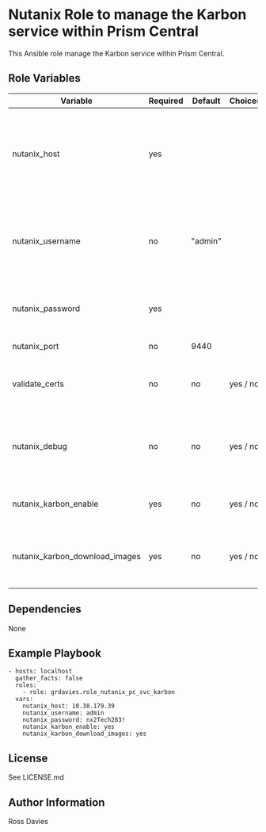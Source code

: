 # Nutanix Role to manage the Karbon service within Prism Central

This Ansible role manage the Karbon service within Prism Central.


## Role Variables

| Variable                                          | Required | Default | Choices                   | Comments                                                                                               |
|---------------------------------------------------|----------|---------|---------------------------|--------------------------------------------------------------------------------------------------------|
| nutanix_host                                      | yes      |         |                           | The IP address or FQDN for the Prism Centra) where you want to enable the service.                     |
| nutanix_username                                  | no       | "admin" |                           | A valid username with appropriate rights to access the Nutanix API.                                    |
| nutanix_password                                  | yes      |         |                           | A valid password for the supplied username.                                                            |
| nutanix_port                                      | no       | 9440    |                           | The Prism TCP port                                                                                     |
| validate_certs                                    | no       | no      | yes / no                  | Whether to check if Prism UI certificates are valid.                                                   |
| nutanix_debug                                     | no       | no      | yes / no                  | Whether to output variable contents for debugging purposes.                                            |
| nutanix_karbon_enable                             | yes      | no      | yes / no                  | Set value to 'yes' to enable Karbon.                                                                   |
| nutanix_karbon_download_images                    | yes      | no      | yes / no                  | Set value to 'yes' to download the Karbon OS image(s).                                                 |


## Dependencies

None


## Example Playbook

```
- hosts: localhost
  gather_facts: false
  roles:
    - role: grdavies.role_nutanix_pc_svc_karbon
  vars:
    nutanix_host: 10.38.179.39
    nutanix_username: admin
    nutanix_password: nx2Tech283!
    nutanix_karbon_enable: yes
    nutanix_karbon_download_images: yes
```


## License

See LICENSE.md

## Author Information

Ross Davies
